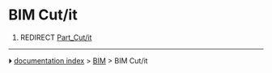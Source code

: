 # BIM Cut/it
1.  REDIRECT [Part_Cut/it](Part_Cut/it.md)



---
⏵ [documentation index](../README.md) > [BIM](BIM_Workbench.md) > BIM Cut/it
